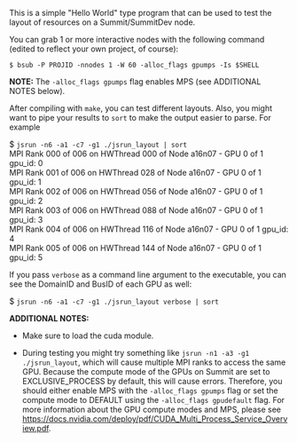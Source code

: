 This is a simple "Hello World" type program that can be used to test the layout of resources on a Summit/SummitDev node.

You can grab 1 or more interactive nodes with the following command (edited to reflect your own project, of course):

`$ bsub -P PROJID -nnodes 1 -W 60 -alloc_flags gpumps -Is $SHELL`

**NOTE:** The `-alloc_flags gpumps` flag enables MPS (see ADDITIONAL NOTES below). 

After compiling with `make`, you can test different layouts. Also, you might want to pipe your results to `sort` to make the output easier to parse. For example

$ `jsrun -n6 -a1 -c7 -g1 ./jsrun_layout | sort`  
MPI Rank 000 of 006 on HWThread 000 of Node a16n07 - GPU 0 of 1 gpu_id: 0  
MPI Rank 001 of 006 on HWThread 028 of Node a16n07 - GPU 0 of 1 gpu_id: 1  
MPI Rank 002 of 006 on HWThread 056 of Node a16n07 - GPU 0 of 1 gpu_id: 2  
MPI Rank 003 of 006 on HWThread 088 of Node a16n07 - GPU 0 of 1 gpu_id: 3  
MPI Rank 004 of 006 on HWThread 116 of Node a16n07 - GPU 0 of 1 gpu_id: 4  
MPI Rank 005 of 006 on HWThread 144 of Node a16n07 - GPU 0 of 1 gpu_id: 5  
  
If you pass `verbose` as a command line argument to the executable, you can see the DomainID and BusID of each GPU as well:  
  
$ `jsrun -n6 -a1 -c7 -g1 ./jsrun_layout verbose | sort`  
  
**ADDITIONAL NOTES:**  

* Make sure to load the cuda module.

* During testing you might try something like `jsrun -n1 -a3 -g1 ./jsrun_layout`, which will cause multiple MPI ranks to access the same GPU. Because the compute mode of the GPUs on Summit are set to EXCLUSIVE_PROCESS by default, this will cause errors. Therefore, you should either enable MPS with the `-alloc_flags gpumps` flag or set the compute mode to DEFAULT using the `-alloc_flags gpudefault` flag. For more information about the GPU compute modes and MPS, please see https://docs.nvidia.com/deploy/pdf/CUDA_Multi_Process_Service_Overview.pdf.

